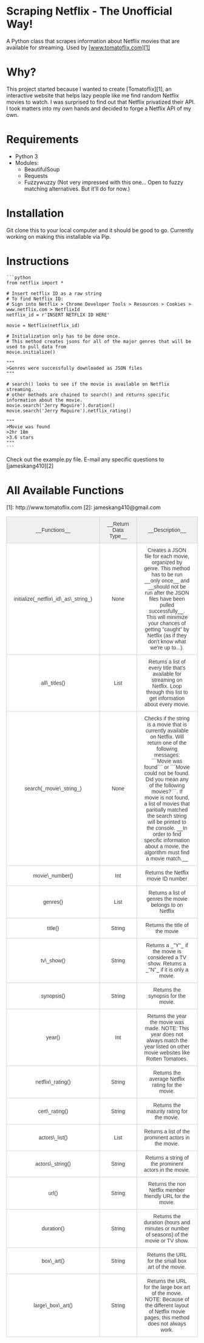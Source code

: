 # Scraping Netflix - The Unofficial Way!
A Python class that scrapes information about Netflix movies that are available for streaming. Used by [www.tomatoflix.com][1]

# Why? 
This project started because I wanted to create [Tomatoflix][1], an interactive website that helps lazy people like me find random Netflix movies to watch.
I was surprised to find out that Netflix privatized their API. I took matters into my own hands and decided to forge a Netflix API of my own.

# Requirements
* Python 3
* Modules: 
    * BeautifulSoup
    * Requests
    * Fuzzywuzzy (Not very impressed with this one... Open to fuzzy matching alternatives. But it'll do for now.)

# Installation
Git clone this to your local computer and it should be good to go.
Currently working on making this installable via Pip.

# Instructions
    ```python
    from netflix import *

    # Insert netflix ID as a raw string
    # To find Netflix ID:
    # Sign into Netflix > Chrome Developer Tools > Resources > Cookies > www.netflix.com > NetflixId
    netflix_id = r'INSERT NETFLIX ID HERE'

    movie = Netflix(netflix_id)

    # Initialization only has to be done once.
    # This method creates jsons for all of the major genres that will be used to pull data from
    movie.initialize()

    """
    >Genres were successfully downloaded as JSON files
    """

    # search() looks to see if the movie is available on Netflix streaming.
    # other methods are chained to search() and returns specific information about the movie.
    movie.search('Jerry Maguire').duration()
    movie.search('Jerry Maguire').netflix_rating()

    """
    >Movie was found
    >2hr 18m
    >3.6 stars
    """
    ```
Check out the example.py file. E-mail any specific questions to [jameskang410][2]

# All Available Functions
<style type="text/css">
.tg  {border-collapse:collapse;border-spacing:0;border-color:#ccc;}
.tg td{font-family:Arial, sans-serif;font-size:14px;padding:10px 19px;border-style:solid;border-width:1px;overflow:hidden;word-break:normal;border-color:#ccc;color:#333;background-color:#fff;}
.tg th{font-family:Arial, sans-serif;font-size:14px;font-weight:normal;padding:10px 19px;border-style:solid;border-width:1px;overflow:hidden;word-break:normal;border-color:#ccc;color:#333;background-color:#f0f0f0;}
.tg .tg-s6z2{text-align:center}
</style>
<table class="tg">
  <tr>
    <th class="tg-s6z2">__Functions__</th>
    <th class="tg-s6z2">__Return Data Type__</th>
    <th class="tg-s6z2">__Description__</th>
  </tr>
  <tr>
    <td class="tg-s6z2">initialize(_netflix\_id\_as\_string_)</td>
    <td class="tg-s6z2">None</td>
    <td class="tg-s6z2">Creates a JSON file for each movie, organized by genre. This method has to be run __only once__ and __should not be run after the JSON files have been pulled successfully__. This will minimize your chances of getting "caught" by Netflix (as if they don't know what we're up to...).</td>
  </tr>
  <tr>
    <td class="tg-s6z2">all\_titles()</td>
    <td class="tg-s6z2">List</td>
    <td class="tg-s6z2">Returns a list of every title that's available for streaming on Netflix. Loop through this list to get information about every movie.</td>
  </tr>
  <tr>
    <td class="tg-s6z2">search(_movie\_string_)</td>
    <td class="tg-s6z2">None</td>
    <td class="tg-s6z2">Checks if the string is a movie that is currently available on Netflix. Will return one of the following messages: ```Movie was found``` or ```Movie could not be found. Did you mean any of the following movies?```. If movie is not found, a list of movies that paritially matched the search string will be printed to the console. __In order to find specific information about a movie, the algorithm must find a movie match.__</td>
  </tr>
  <tr>
    <td class="tg-s6z2">movie\_number()</td>
    <td class="tg-s6z2">Int</td>
    <td class="tg-s6z2">Returns the Netflix movie ID number</td>
  </tr>
  <tr>
    <td class="tg-s6z2">genres()</td>
    <td class="tg-s6z2">List</td>
    <td class="tg-s6z2">Returns a list of genres the movie belongs to on Netflix</td>
  </tr>
  <tr>
    <td class="tg-s6z2">title()</td>
    <td class="tg-s6z2">String</td>
    <td class="tg-s6z2">Returns the title of the movie</td>
  </tr>
  <tr>
    <td class="tg-s6z2">tv\_show()</td>
    <td class="tg-s6z2">String</td>
    <td class="tg-s6z2">Returns a _"Y"_ if the movie is considered a TV show. Returns a _"N"_ if it is only a movie.</td>
  </tr>
  <tr>
    <td class="tg-s6z2">synopsis()</td>
    <td class="tg-s6z2">String</td>
    <td class="tg-s6z2">Returns the synopsis for the movie.</td>
  </tr>
  <tr>
    <td class="tg-s6z2">year()</td>
    <td class="tg-s6z2">Int</td>
    <td class="tg-s6z2">Returns the year the movie was made. NOTE: This year does not always match the year listed on other movie websites like Rotten Tomatoes.</td>
  </tr>
  <tr>
    <td class="tg-s6z2">netflix\_rating()</td>
    <td class="tg-s6z2">String</td>
    <td class="tg-s6z2">Returns the average Netflix rating for the movie.</td>
  </tr>
  <tr>
    <td class="tg-s6z2">cert\_rating()</td>
    <td class="tg-s6z2">String</td>
    <td class="tg-s6z2">Returns the maturity rating for the movie.</td>
  </tr>
  <tr>
    <td class="tg-s6z2">actors\_list()</td>
    <td class="tg-s6z2">List</td>
    <td class="tg-s6z2">Returns a list of the prominent actors in the movie.</td>
  </tr>
  <tr>
    <td class="tg-s6z2">actors\_string()</td>
    <td class="tg-s6z2">String</td>
    <td class="tg-s6z2">Returns a string of the prominent actors in the movie.</td>
  </tr>
  <tr>
    <td class="tg-s6z2">url()</td>
    <td class="tg-s6z2">String</td>
    <td class="tg-s6z2">Returns the non Netflix member friendly URL for the movie.</td>
  </tr>
  <tr>
    <td class="tg-s6z2">duration()</td>
    <td class="tg-s6z2">String</td>
    <td class="tg-s6z2">Returns the duration (hours and minutes or number of seasons) of the movie or TV show.</td>
  </tr>
  <tr>
    <td class="tg-s6z2">box\_art()</td>
    <td class="tg-s6z2">String</td>
    <td class="tg-s6z2">Returns the URL for the small box art of the movie.</td>
  </tr>
  <tr>
    <td class="tg-s6z2">large\_box\_art()</td>
    <td class="tg-s6z2">String</td>
    <td class="tg-s6z2">Returns the URL for the large box art of the movie. NOTE: Because of the different layout of Netflix movie pages, this method does not always work.</td>
  </tr>
[1]: http://www.tomatoflix.com
[2]: jameskang410@gmail.com